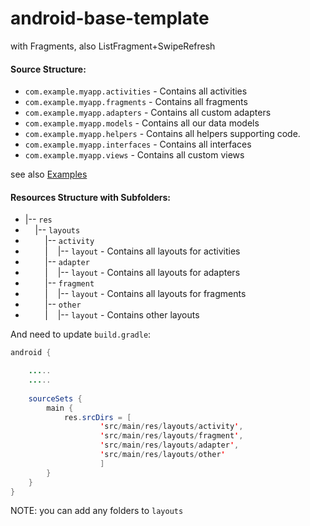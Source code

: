 # android-base-template
with Fragments, also ListFragment+SwipeRefresh

#### Source Structure:

* ```com.example.myapp.activities``` - Contains all activities
* ```com.example.myapp.fragments``` - Contains all fragments
* ```com.example.myapp.adapters``` - Contains all custom adapters
* ```com.example.myapp.models``` - Contains all our data models
* ```com.example.myapp.helpers``` - Contains all helpers supporting code.
* ```com.example.myapp.interfaces``` - Contains all interfaces
* ```com.example.myapp.views``` - Contains all custom views

see also [Examples](http://guides.codepath.com/android/Organizing-your-Source-Files#android-folder-structure)

#### Resources Structure with Subfolders:

* |-- ```res```
* &nbsp;&nbsp;&nbsp;&nbsp;|-- ```layouts```
* &nbsp;&nbsp;&nbsp;&nbsp;&nbsp;&nbsp;&nbsp;&nbsp;|-- ```activity```
* &nbsp;&nbsp;&nbsp;&nbsp;&nbsp;&nbsp;&nbsp;&nbsp;|&nbsp;&nbsp;&nbsp;&nbsp;|-- ```layout``` - Contains all layouts for activities
* &nbsp;&nbsp;&nbsp;&nbsp;&nbsp;&nbsp;&nbsp;&nbsp;|-- ```adapter```
* &nbsp;&nbsp;&nbsp;&nbsp;&nbsp;&nbsp;&nbsp;&nbsp;|&nbsp;&nbsp;&nbsp;&nbsp;|-- ```layout``` - Contains all layouts for adapters
* &nbsp;&nbsp;&nbsp;&nbsp;&nbsp;&nbsp;&nbsp;&nbsp;|-- ```fragment```
* &nbsp;&nbsp;&nbsp;&nbsp;&nbsp;&nbsp;&nbsp;&nbsp;|&nbsp;&nbsp;&nbsp;&nbsp;|-- ```layout``` - Contains all layouts for fragments
* &nbsp;&nbsp;&nbsp;&nbsp;&nbsp;&nbsp;&nbsp;&nbsp;|-- ```other```
* &nbsp;&nbsp;&nbsp;&nbsp;&nbsp;&nbsp;&nbsp;&nbsp;|&nbsp;&nbsp;&nbsp;&nbsp;|-- ```layout``` - Contains other layouts

And need to update ```build.gradle```:

```java
android {

    .....
    .....
    
    sourceSets {
        main {
            res.srcDirs = [
                    'src/main/res/layouts/activity',
                    'src/main/res/layouts/fragment',
                    'src/main/res/layouts/adapter',
                    'src/main/res/layouts/other'
                    ]
        }
    }
}
```

NOTE: you can add any folders to ```layouts```
